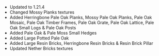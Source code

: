 * Updated to 1.21.4
* Changed Mossy Planks textures
* Added Herringbone Pale Oak Planks, Mossy Pale Oak Planks, Pale Oak Mosaic, Pale Oak Timber Frames, Pale Oak Grate, Pale Oak Lattice, Pale Oak Small Logs & Pale Oak Posts
* Added Pale Oak & Pale Moss Small Hedges
* Added Large Potted Pale Oak
* Added Large Resin Bricks, Herringbone Resin Bricks & Resin Brick Pillar
* Updated Nether Bricks textures
